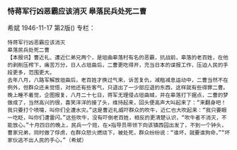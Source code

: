 ### 恃蒋军行凶恶霸应该消灭  皋落民兵处死二曹
希斌
1946-11-17
第2版()
专栏：

    恃蒋军行凶恶霸应该消灭
    皋落民兵处死二曹
    【本报讯】曹近礼、遭近仁弟兄两个，是垣曲皋落村有名的恶霸，抗战前，皋落的老百姓，在他的剥削压榨下，痛苦万分，日人占垣曲后，二曹更吃得开，充当日本的谍报工作，压迫人民的手段更多，范围更大。
    去年八月，八路军解放垣曲后，老百姓才换过气来，诉苦复仇，减租减息运动中，二曹当然不在例外，但群众还未觉悟，对他还有些客气，只退出了一少部应退的东西，这样就有些得罪二曹。晚上睡不着觉，企图报复，八月二十七日，蒋军无理侵占垣曲城，并在皋落打下据点，二曹的梦做成了，当然高兴的很，喜笑洋洋的接了头，维持起来，回头便高声大叫起来了：“来翻身吧！我只要打个喷嚏，叫你们全遭水灾。”这是曹近礼威吓群众的吹牛，近仁也大吹起来：“我只要眼一圪眨，叫你们遭雷闪。”这些吹牛，没有吓倒老百姓，相反的更清楚认识，“吹牛者不消灭，不能放心。”十月四日的晚上，民兵一个班，在×指导员带领下向该镇西园出发了，不到一个钟头，曹家兄弟，同时做了俘虏，在群众怒火燃烧下，被处死，群众纷纷说：“谁坏，就要谁狗命，”“坏家伙逃不出人民的手心。”（希斌）
